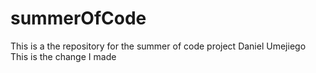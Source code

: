 # summerOfCode
This is a the repository for the summer of code project
Daniel Umejiego
This is the change I made